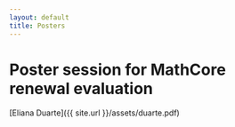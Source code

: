 ```yaml
---
layout: default
title: Posters
---
```

# Poster session for MathCore renewal evaluation


[Eliana Duarte]({{ site.url }}/assets/duarte.pdf)
